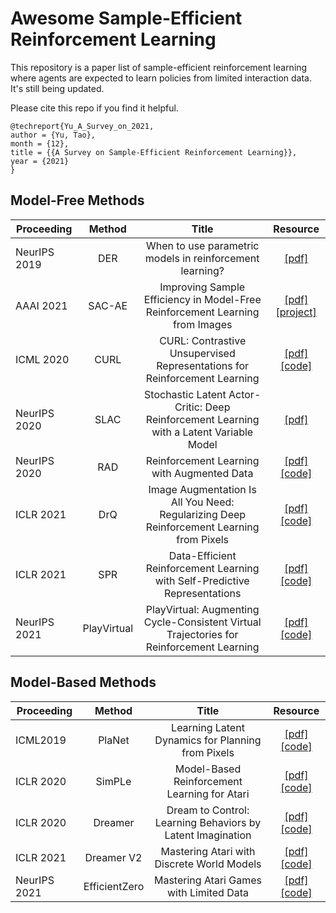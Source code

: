 # Awesome Sample-Efficient Reinforcement Learning #
This repository is a paper list of sample-efficient reinforcement learning where agents are expected to learn policies from limited interaction data. It's still being updated. 

Please cite this repo if you find it helpful.
```
@techreport{Yu_A_Survey_on_2021,
author = {Yu, Tao},
month = {12},
title = {{A Survey on Sample-Efficient Reinforcement Learning}},
year = {2021}
}
```

## Model-Free Methods
Proceeding|Method|Title|Resource
--|:--:|:--:|:--:
NeurIPS 2019| DER| When to use parametric models in reinforcement learning? |  [[pdf]](https://arxiv.org/pdf/1906.05243.pdf)
AAAI 2021| SAC-AE| Improving Sample Efficiency in Model-Free Reinforcement Learning from Images |  [[pdf]](https://arxiv.org/pdf/1910.01741.pdf) [[project]](https://sites.google.com/view/sac-ae/home)
ICML 2020|CURL|CURL: Contrastive Unsupervised Representations for Reinforcement Learning | [[pdf]](https://arxiv.org/pdf/2004.04136.pdf) [[code]](https://github.com/MishaLaskin/curl)
NeurIPS 2020| SLAC | Stochastic Latent Actor-Critic: Deep Reinforcement Learning with a Latent Variable Model |  [[pdf]](https://arxiv.org/pdf/1907.00953.pdf)
NeurIPS 2020|RAD|Reinforcement Learning with Augmented Data |  [[pdf]](https://arxiv.org/pdf/2004.14990.pdf) [[code]](https://github.com/MishaLaskin/rad)
ICLR 2021|DrQ|Image Augmentation Is All You Need: Regularizing Deep Reinforcement Learning from Pixels | [[pdf]](https://arxiv.org/pdf/2004.13649.pdf) [[code]](https://github.com/denisyarats/drq)
ICLR 2021|SPR|Data-Efficient Reinforcement Learning with Self-Predictive Representations |  [[pdf]](https://arxiv.org/pdf/2007.05929.pdf) [[code]](https://github.com/mila-iqia/spr)
NeurIPS 2021|PlayVirtual|PlayVirtual: Augmenting Cycle-Consistent Virtual Trajectories for Reinforcement Learning |  [[pdf]](https://arxiv.org/pdf/2106.04152.pdf) [[code]](https://github.com/microsoft/PlayVirtual)

## Model-Based Methods
Proceeding|Method|Title|Resource
--|:--:|:--:|:--:
ICML2019|PlaNet |Learning Latent Dynamics for Planning from Pixels |  [[pdf]](https://arxiv.org/pdf/1811.04551.pdf) [[code]](https://github.com/google-research/planet)
ICLR 2020|SimPLe|Model-Based Reinforcement Learning for Atari |  [[pdf]](https://arxiv.org/pdf/1903.00374.pdf) [[code]](https://github.com/tensorflow/tensor2tensor)
ICLR 2020| Dreamer | Dream to Control: Learning Behaviors by Latent Imagination |  [[pdf]](https://arxiv.org/pdf/1912.01603.pdf) [[code]](https://github.com/danijar/dreamer)
ICLR 2021| Dreamer V2 | Mastering Atari with Discrete World Models |  [[pdf]](https://arxiv.org/pdf/2010.02193.pdf) [[code]](https://github.com/danijar/dreamerv2)
NeurIPS 2021|EfficientZero | Mastering Atari Games with Limited Data|  [[pdf]](https://arxiv.org/pdf/2111.00210.pdf) [[code]](https://github.com/YeWR/EfficientZero)
